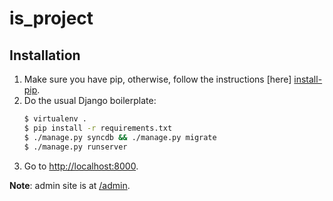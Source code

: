is_project
==========

Installation
------------

1. Make sure you have pip, otherwise, follow the instructions
   [here] [install-pip].
2. Do the usual Django boilerplate:
   ```bash
   $ virtualenv .
   $ pip install -r requirements.txt
   $ ./manage.py syncdb && ./manage.py migrate
   $ ./manage.py runserver
   ```
3. Go to [http://localhost:8000](http://localhost:8000).

**Note**: admin site is at [/admin](http://localhost:8000/admin).

[pip]: http://www.pip-installer.org/en/1.3.X
[install-pip]: http://www.pip-installer.org/en/1.3.X/installing.html
